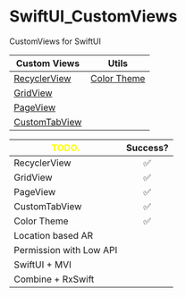 # SwiftUI_CustomViews
CustomViews for SwiftUI


| **Custom Views**  | **Utils**       | 
| ------------- | ----------- |
| [RecyclerView](https://github.com/Lee-JuYeon/SwiftUI_CustomViews/tree/main/Shared/Views/RecyclerView)  | [Color Theme](https://github.com/Lee-JuYeon/SwiftUI_CustomViews/tree/main/Shared/Theme) |
| [GridView](https://github.com/Lee-JuYeon/SwiftUI_CustomViews/tree/main/Shared/Views/GridView)      |             |
| [PageView](https://github.com/Lee-JuYeon/SwiftUI_CustomViews/tree/main/Shared/Views/PageView)      |             |
| [CustomTabView](https://github.com/Lee-JuYeon/SwiftUI_CustomViews/tree/main/Shared/Views/CustomTabView) |             |






| <span style="color:yellow">TODO.</span>| Success?    | 
| ------------- | :-----------: |
| RecyclerView  |✅|
| GridView      |✅|
| PageView      |✅|
| CustomTabView |✅|
| Color Theme   |✅|
| Location based AR ||
| Permission with Low API ||
| SwiftUI + MVI ||
| Combine + RxSwift ||

